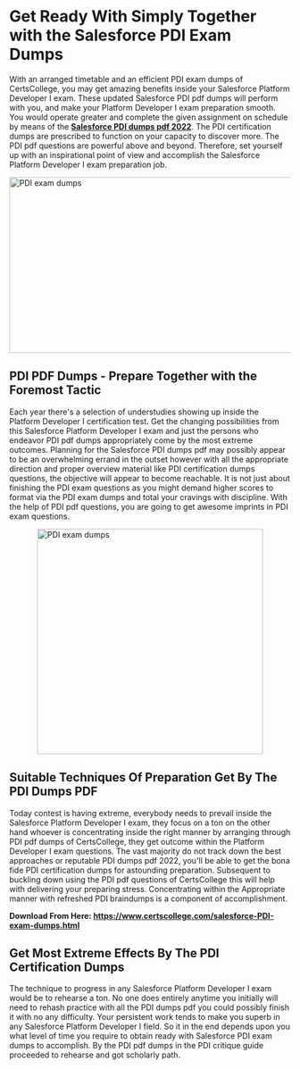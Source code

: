 <h1><strong>Get Ready With Simply Together with the Salesforce PDI Exam Dumps&nbsp;</strong></h1>
<p><span style="font-weight: 400;">With an arranged timetable and an efficient  PDI exam dumps of CertsCollege, you may get amazing benefits inside your Salesforce Platform Developer I exam. These updated Salesforce PDI pdf dumps will perform with you, and make your Platform Developer I  exam preparation smooth. You would operate greater and complete the given assignment on schedule by means of the <strong><a href="https://www.certscollege.com/salesforce-PDI-exam-dumps.html">Salesforce PDI dumps pdf 2022</a></strong>. The PDI certification dumps are prescribed to function on your capacity to discover more. The  PDI pdf questions are powerful above and beyond. Therefore, set yourself up with an inspirational point of view and accomplish the Salesforce Platform Developer I exam preparation job.&nbsp;</span></p>
<p><span style="font-weight: 400;"><img style="display: block; margin-left: auto; margin-right: auto;" src="https://i.ibb.co/CPDK3ps/Yellow-and-Blue-Initiative-Blog-Banner.png" alt="PDI exam dumps" width="559" height="315" /></span></p>
<h2><strong>PDI PDF Dumps - Prepare Together with the Foremost Tactic</strong></h2>
<p><span style="font-weight: 400;">Each year there's a selection of understudies showing up inside the Platform Developer I  certification test. Get the changing possibilities from this Salesforce Platform Developer I exam and just the persons who endeavor PDI pdf dumps appropriately come by the most extreme outcomes. Planning for the Salesforce PDI dumps pdf may possibly appear to be an overwhelming errand in the outset however with all the appropriate direction and proper overview material like PDI certification dumps questions, the objective will appear to become reachable. It is not just about finishing the PDI exam questions as you might demand higher scores to format via the PDI exam dumps and total your cravings with discipline. With the help of PDI pdf questions, you are going to get awesome imprints in PDI exam questions.</span></p>
<p><span style="font-weight: 400;"><a href="https://tinyurl.com/yagut344"><img style="display: block; margin-left: auto; margin-right: auto;" src="https://i.ibb.co/9tMrhdY/Teacher-Appreciation-Invitation.png" alt="PDI exam dumps " width="404" height="404" /></a></span></p>
<h2><strong>Suitable Techniques Of Preparation Get By The PDI Dumps PDF</strong></h2>
<p><span style="font-weight: 400;">Today contest is having extreme, everybody needs to prevail inside the Salesforce Platform Developer I exam, they focus on a ton on the other hand whoever is concentrating inside the right manner by arranging through PDI pdf dumps of CertsCollege, they get outcome within the Platform Developer I  exam questions. The vast majority do not track down the best approaches or reputable PDI dumps pdf 2022, you'll be able to get the bona fide PDI certification dumps for astounding preparation. Subsequent to buckling down using the  PDI pdf questions of CertsCollege this will help with delivering your preparing stress. Concentrating within the Appropriate manner with refreshed PDI braindumps is a component of accomplishment.</span></p>
<p><span style="font-weight: 400;"><strong>Download From Here: <a href="https://www.certscollege.com/salesforce-PDI-exam-dumps.html">https://www.certscollege.com/salesforce-PDI-exam-dumps.html</a></strong></span></p>
<h2><strong>Get Most Extreme Effects By The PDI Certification Dumps</strong></h2>
<p><span style="font-weight: 400;">The technique to progress in any Salesforce Platform Developer I exam would be to rehearse a ton. No one does entirely anytime you initially will need to rehash practice with all the PDI dumps pdf you could possibly finish it with no any difficulty. Your persistent work tends to make you superb in any Salesforce Platform Developer I field. So it in the end depends upon you what level of time you require to obtain ready with Salesforce PDI exam dumps to accomplish. By the PDI pdf dumps in the PDI critique guide proceeded to rehearse and got scholarly path.</span></p>
